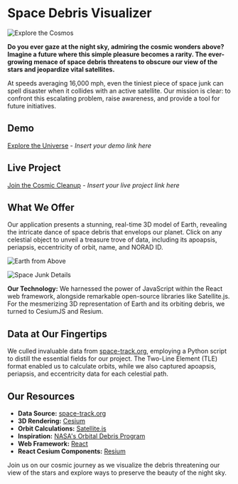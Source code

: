 # Space Debris Visualizer

![Explore the Cosmos](https://www.nasa.gov/sites/default/files/4-8-nrc-evaluates-nasas-orbital-debris-programs.jpg)

**Do you ever gaze at the night sky, admiring the cosmic wonders above? Imagine a future where this simple pleasure becomes a rarity. The ever-growing menace of space debris threatens to obscure our view of the stars and jeopardize vital satellites.**

At speeds averaging 16,000 mph, even the tiniest piece of space junk can spell disaster when it collides with an active satellite. Our mission is clear: to confront this escalating problem, raise awareness, and provide a tool for future initiatives.

## Demo

[Explore the Universe](#) - *Insert your demo link here*

## Live Project

[Join the Cosmic Cleanup](#) - *Insert your live project link here*

## What We Offer

Our application presents a stunning, real-time 3D model of Earth, revealing the intricate dance of space debris that envelops our planet. Click on any celestial object to unveil a treasure trove of data, including its apoapsis, periapsis, eccentricity of orbit, name, and NORAD ID.

![Earth from Above](https://user-images.githubusercontent.com/18373185/135787252-d4873699-bc5f-4f78-8f49-0e9af52db283.png)

![Space Junk Details](https://user-images.githubusercontent.com/18373185/135787265-b9dcb0d5-8901-4887-81f7-eb2970fe5018.png)

**Our Technology:** We harnessed the power of JavaScript within the React web framework, alongside remarkable open-source libraries like Satellite.js. For the mesmerizing 3D representation of Earth and its orbiting debris, we turned to CesiumJS and Resium.

## Data at Our Fingertips

We culled invaluable data from [space-track.org](https://www.space-track.org/documentation#/api), employing a Python script to distill the essential fields for our project. The Two-Line Element (TLE) format enabled us to calculate orbits, while we also captured apoapsis, periapsis, and eccentricity data for each celestial path.

## Our Resources

- **Data Source:** [space-track.org](https://www.space-track.org/documentation#/api)
- **3D Rendering:** [Cesium](https://cesium.com/)
- **Orbit Calculations:** [Satellite.js](https://github.com/shashwatak/satellite-js)
- **Inspiration:** [NASA's Orbital Debris Program](https://www.nasa.gov/mission_pages/station/news/orbital_debris.html)
- **Web Framework:** [React](https://reactjs.org/)
- **React Cesium Components:** [Resium](https://resium.reearth.io/)

Join us on our cosmic journey as we visualize the debris threatening our view of the stars and explore ways to preserve the beauty of the night sky.

